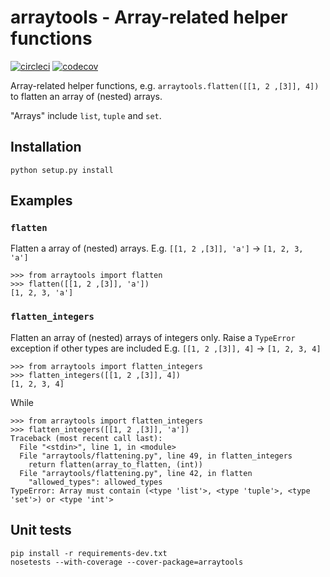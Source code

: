 # arraytools - Array-related helper functions

[![circleci](https://circleci.com/gh/apassant/arraytools.png)](https://circleci.com/gh/apassant/arraytools)
[![codecov](https://codecov.io/gh/apassant/arraytools/branch/master/graph/badge.svg)](https://codecov.io/gh/apassant/arraytools)

Array-related helper functions, e.g. `arraytools.flatten([[1, 2 ,[3]], 4])` to flatten an array of (nested) arrays.

"Arrays" include `list`, `tuple` and `set`.

## Installation

```
python setup.py install
```

## Examples

### `flatten`

Flatten a array of (nested) arrays.
E.g. `[[1, 2 ,[3]], 'a']` -> `[1, 2, 3, 'a']`

```
>>> from arraytools import flatten
>>> flatten([[1, 2 ,[3]], 'a'])
[1, 2, 3, 'a']
```

### `flatten_integers`

Flatten an array of (nested) arrays of integers only.
Raise a `TypeError` exception if other types are included
E.g. `[[1, 2 ,[3]], 4]` -> `[1, 2, 3, 4]`

```
>>> from arraytools import flatten_integers
>>> flatten_integers([[1, 2 ,[3]], 4])
[1, 2, 3, 4]
```

While

```
>>> from arraytools import flatten_integers
>>> flatten_integers([[1, 2 ,[3]], 'a'])
Traceback (most recent call last):
  File "<stdin>", line 1, in <module>
  File "arraytools/flattening.py", line 49, in flatten_integers
    return flatten(array_to_flatten, (int))
  File "arraytools/flattening.py", line 42, in flatten
    "allowed_types": allowed_types
TypeError: Array must contain (<type 'list'>, <type 'tuple'>, <type 'set'>) or <type 'int'>
```

## Unit tests

```
pip install -r requirements-dev.txt
nosetests --with-coverage --cover-package=arraytools
```
